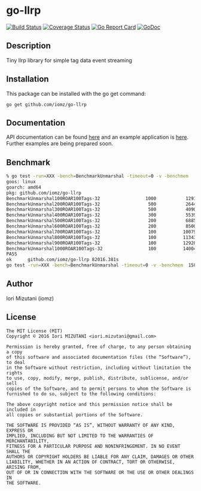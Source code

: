 go-llrp
==========


[![Build Status](https://travis-ci.org/iomz/go-llrp.svg?branch=master)](https://travis-ci.org/iomz/go-llrp)
[![Coverage Status](https://coveralls.io/repos/iomz/go-llrp/badge.svg?branch=master)](https://coveralls.io/github/iomz/go-llrp?branch=master)
[![Go Report Card](https://goreportcard.com/badge/github.com/iomz/go-llrp)](https://goreportcard.com/report/github.com/iomz/go-llrp)
[![GoDoc](https://godoc.org/github.com/iomz/go-llrp?status.svg)](http://godoc.org/github.com/iomz/go-llrp)

Description
-----------

Tiny llrp library for simple tag data event streaming

Installation
------------

This package can be installed with the go get command:

    go get github.com/iomz/go-llrp

Documentation
-------------

API documentation can be found [here](http://godoc.org/github.com/iomz/go-llrp)
and an example application is [here](https://github.com/iomz/gologir).
Further examples are being prepared soon.

Benchmark
---------

```bash
% go test -run=XXX -bench=BenchmarkUnmarshal -timeout=0 -v -benchmem
goos: linux
goarch: amd64
pkg: github.com/iomz/go-llrp
BenchmarkUnmarshal100ROAR100Tags-32                 1000           1291573 ns/op          684000 B/op      10800 allocs/op
BenchmarkUnmarshal200ROAR100Tags-32                  500           2644347 ns/op         1368000 B/op      21600 allocs/op
BenchmarkUnmarshal300ROAR100Tags-32                  500           4090107 ns/op         2052000 B/op      32400 allocs/op
BenchmarkUnmarshal400ROAR100Tags-32                  300           5539019 ns/op         2736000 B/op      43200 allocs/op
BenchmarkUnmarshal500ROAR100Tags-32                  200           6885189 ns/op         3420000 B/op      54000 allocs/op
BenchmarkUnmarshal600ROAR100Tags-32                  200           8500495 ns/op         4104000 B/op      64800 allocs/op
BenchmarkUnmarshal700ROAR100Tags-32                  100          10079172 ns/op         4788000 B/op      75600 allocs/op
BenchmarkUnmarshal800ROAR100Tags-32                  100          11343767 ns/op         5472000 B/op      86400 allocs/op
BenchmarkUnmarshal900ROAR100Tags-32                  100          12928238 ns/op         6156000 B/op      97200 allocs/op
BenchmarkUnmarshal1000ROAR100Tags-32                 100          14004111 ns/op         6840000 B/op     108000 allocs/op
PASS
ok      github.com/iomz/go-llrp 82016.381s
go test -run=XXX -bench=BenchmarkUnmarshal -timeout=0 -v -benchmem  158855.53s user 671.25s system 194% cpu 22:46:57.00 total
```

Author
------

Iori Mizutani (iomz)

License
-------

```
The MIT License (MIT)
Copyright © 2016 Iori MIZUTANI <iori.mizutani@gmail.com>

Permission is hereby granted, free of charge, to any person obtaining a copy
of this software and associated documentation files (the “Software”), to deal
in the Software without restriction, including without limitation the rights
to use, copy, modify, merge, publish, distribute, sublicense, and/or sell
copies of the Software, and to permit persons to whom the Software is
furnished to do so, subject to the following conditions:

The above copyright notice and this permission notice shall be included in
all copies or substantial portions of the Software.

THE SOFTWARE IS PROVIDED “AS IS”, WITHOUT WARRANTY OF ANY KIND, EXPRESS OR
IMPLIED, INCLUDING BUT NOT LIMITED TO THE WARRANTIES OF MERCHANTABILITY,
FITNESS FOR A PARTICULAR PURPOSE AND NONINFRINGEMENT. IN NO EVENT SHALL THE
AUTHORS OR COPYRIGHT HOLDERS BE LIABLE FOR ANY CLAIM, DAMAGES OR OTHER
LIABILITY, WHETHER IN AN ACTION OF CONTRACT, TORT OR OTHERWISE, ARISING FROM,
OUT OF OR IN CONNECTION WITH THE SOFTWARE OR THE USE OR OTHER DEALINGS IN
THE SOFTWARE.
```
